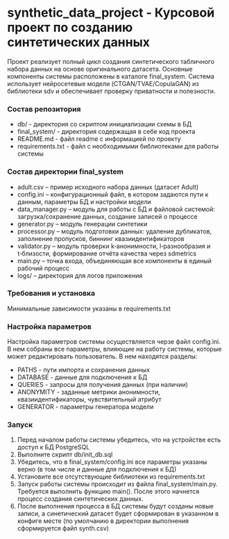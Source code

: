 # synthetic_data_project - Курсовой проект по созданию синтетических данных
 

Проект реализует полный цикл создания синтетического табличного набора данных на основе оригинального датасета. Основные компоненты системы расположены в каталоге final_system. Система использует нейросетевые модели (CTGAN/TVAE/CopulaGAN) из библиотеки sdv и обеспечивает проверку приватности и полезности.

### Состав репозитория
- db/ - директория со скриптом инициализации схемы в БД
- final_system/ - директория содержащая в себе код проекта
- README.md - файл readme с информацией по проекту
- requirements.txt - файл с необходимыми библиотеками для работы системы

### Состав директории final_system
- adult.csv – пример исходного набора данных (датасет Adult)
- config.ini – конфигурационный файл, в котором задаются пути к данным, параметры БД и настройки модели
- data_manager.py – модуль для работы с БД и файловой системой: загрузка/сохранение данных, создание записей о процессе
- generator.py – модуль генерации синтетики
- processor.py – модуль подготовки данных: удаление дубликатов, заполнение пропусков, биннинг квазиидентификаторов
- validator.py – модуль проверки k‑анонимности, l‑разнообразия и t‑близости, формирование отчёта качества через sdmetrics
- main.py – точка входа, объединяющая все компоненты в единый рабочий процесс
- logs/ – директория для логов приложения


### Требования и установка
Минимальные зависимости указаны в requirements.txt

### Настройка параметров
Настройка параметров системы осуществляется черзе файл config.ini. В нем собраны все параметры, влияющие на работу системы, которые может редактировать пользователь. В нем находятся разделы:
- PATHS - пути импорта и сохранения данных
- DATABASE - данные для подключения к БД
- QUERIES - запросы для получения данных (при наличии)
- ANONYMITY - заданные метрики анонимности, квазиидентификаторы, чувствительный атрибут
- GENERATOR - параметры генератора модели

### Запуск
1. Перед началом работы системы убедитесь, что на устройстве есть доступ к БД PostgreSQL
2. Выполните скрипт db/init_db.sql
3. Убедитесь, что в final_system/config.ini все параметры указаны верно (в том числе и данные для подключения к БД)
4. Установите все отсутствующие библиотеки из requirements.txt
5. Запуск работы системы происходит из файла final_system/main.py. Требуется выполнить функцию main(). После этого начнется процесс создания синтетических данных.
6. После выполнения процесса в БД системы будут созданы новые записи, а синетический датасет будет сформирован в указанном в конфиге месте (по умолчанию в директории выполнения сформируется файл synth.csv)
